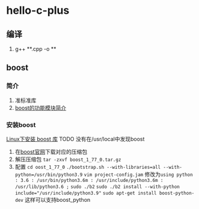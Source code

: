# hello-c-plus

## 编译
1. g++ **.cpp -o **


## boost

### 简介
1. 准标准库
2. [boost的功能模块简介](https://www.cnblogs.com/findumars/p/7257415.html)
### 安装boost
[Linux下安装 boost 库](https://www.cnblogs.com/zoneofmine/p/11041236.html) 
TODO 没有在/usr/local中发现boost

1. 在[boost官网](https://www.boost.org/)下载对应的压缩包
2. 解压压缩包 `tar -zxvf boost_1_77_0.tar.gz`
3. 配置 `cd oost_1_77_0`
   `./bootstrap.sh --with-libraries=all --with-python=/usr/bin/python3.9`
   `vim project-config.jam` 修改为`using python : 3.6 : /usr/bin/python3.6m : /usr/include/python3.6m : /usr/lib/python3.6 ;`
   `sudo ./b2`
   `sudo ./b2 install --with-python include="/usr/include/python3.9"`
   `sudo apt-get install boost-python-dev` 这样可以支持boost_python
###